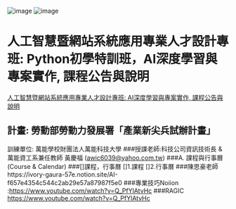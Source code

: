 ![image](https://user-images.githubusercontent.com/69894456/136673043-ea9c4a25-872e-43a0-9f56-4adbb593b3d1.png)
![image](https://user-images.githubusercontent.com/69894456/136673062-c845387e-5378-4fe3-ac77-bab180c49b2c.png)

# 人工智慧暨網站系統應用專業人才設計專班: Python初學特訓班，AI深度學習與專案實作, 課程公告與說明
[人工智慧暨網站系統應用專業人才設計專班: AI深度學習與專案實作, 課程公告與說明](https://www.notion.so/AI-f657e4354c544c2ab29e57a87987f5e0)
## 計畫: 勞動部勞動力發展署「產業新尖兵試辦計畫」
訓練單位: 萬能學校財團法人萬能科技大學
###授課老師:科技公司資訊技術長 & 萬能資工系兼任教師 黃慶福 (awic6039@yahoo.com.tw)
###A. 課程與行事曆 (Course & Calendar)
###[]課程，行事曆
[]1.課程
[]2.行事曆
###陳思豪老師https://ivory-gaura-57e.notion.site/AI-f657e4354c544c2ab29e57a87987f5e0
###專業技巧Noiion  :https://www.youtube.com/watch?v=Q_PfYlAtvHc
###RAGIC https://www.youtube.com/watch?v=Q_PfYlAtvHc
